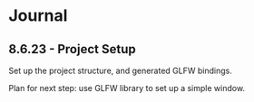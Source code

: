 # Journal

## 8.6.23 - Project Setup

Set up the project structure, and generated GLFW bindings.

Plan for next step: use GLFW library to set up a simple window.
